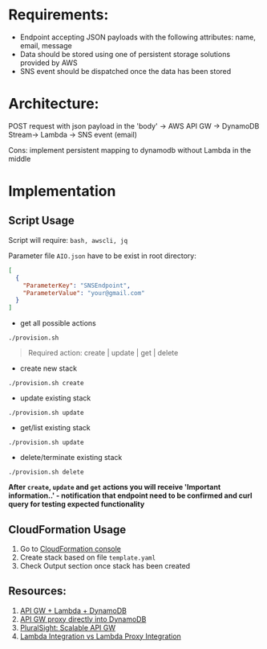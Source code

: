 # Requirements:
- Endpoint accepting JSON payloads with the following attributes: name, email, message
- Data should be stored using one of persistent storage solutions provided by AWS
- SNS event should be dispatched once the data has been stored

# Architecture:
POST request with json payload in the 'body' -> AWS API GW -> DynamoDB Stream-> Lambda -> SNS event (email)

Cons: implement persistent mapping to dynamodb without Lambda in the middle

# Implementation

## Script Usage
Script will require: `bash, awscli, jq`

Parameter file `AIO.json` have to be exist in root directory:
```json
[
  {
    "ParameterKey": "SNSEndpoint",
    "ParameterValue": "your@gmail.com"
  }
]
```



- get all possible actions
```
./provision.sh
```
>Required action: create | update | get | delete

- create new stack
```
./provision.sh create
```
- update existing stack
```
./provision.sh update
```
- get/list existing stack
```
./provision.sh update
```
- delete/terminate existing stack
```
./provision.sh delete
```

**After `create`, `update` and `get` actions you will receive 'Important information..' - notification that endpoint need to be confirmed and curl query for testing expected functionality**

## CloudFormation Usage
1. Go to [CloudFormation console](https://console.aws.amazon.com/cloudformation)
2. Create stack based on file `template.yaml`
3. Check Output section once stack has been created

## Resources:
1. [API GW + Lambda + DynamoDB](https://docs.aws.amazon.com/lambda/latest/dg/with-on-demand-https-example.html)
2. [API GW proxy directly into DynamoDB](https://aws.amazon.com/blogs/compute/using-amazon-api-gateway-as-a-proxy-for-dynamodb/)
3. [PluralSight: Scalable API GW](https://app.pluralsight.com/library/courses/scalable-aws-api-gateway/)
4. [Lambda Integration vs Lambda Proxy Integration](https://stackoverflow.com/a/52240132)
